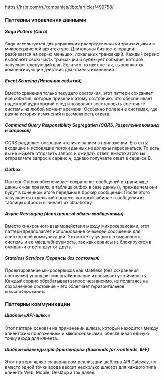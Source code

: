 https://habr.com/ru/companies/dbtc/articles/499758/


### Паттерны управления данными
##### Saga Pattern (Сага)
Saga используется для управления распределенными транзакциями в микросервисной архитектуре. Длительная бизнес-операция разбивается на серию меньших, локальных транзакций. Каждый сервис выполняет свою часть транзакции и публикует событие, которое запускает следующий шаг. Если что-то идет не так, выполняются компенсирующие действия для отмены изменений.

##### Event Sourcing (Источник событий)
Вместо хранения только текущего состояния, этот паттерн сохраняет все события, которые привели к этому состоянию. Это обеспечивает надежный аудиторский след и позволяет восстановить состояние системы на любой момент времени. Особенно полезен в системах, где важна история изменений и возможность отката.

##### Command Query Responsibility Segregation (CQRS, Разделение команд и запросов)
CQRS разделяет операции чтения и записи в приложении. Его суть: входящие и исходящие потоки данных не должны пересекаться. То есть вы не можете отправить запрос и ожидать ответ, вместо этого вы отправляете запрос в сервис A, однако получаете ответ в сервисе Б.

##### Outbox
Паттерн Outbox обеспечивает сохранение сообщений в хранилище данных (как правило, в таблице outbox в базе данных), прежде чем они будут в конечном итоге переданы в брокер сообщений. После этого запускается отдельный процесс, который забирает сообщения из таблицы outbox и начинает их обработку.

##### Async Messaging (Асинхронный обмен сообщениями)
Вместо синхронного взаимодействия между микросервисами, этот паттерн предполагает использование очередей сообщений для асинхронной коммуникации. Это может улучшить отзывчивость системы и ее масштабируемость, так как сервисы не блокируются в ожидании ответа друг от друга.

##### Stateless Services (Сервисы без состояния)
Проектирование микросервисов как stateless (без сохранения состояния) упрощает масштабирование и повышает устойчивость. Каждый сервис обрабатывает запрос независимо, не полагаясь на сохраненное состояние – это облегчает горизонтальное масштабирование.

### Паттерны коммуникации
##### Шаблон «API-шлюз»
Этот паттерн основан на применении шлюза, который находится между клиентским приложением и микросервисами, обеспечивая единую точку входа для клиента. 

##### Шаблон «Бэкенды для фронтендов» (Backends for Frontends, BFF)
Этот паттерн является вариантом реализации шаблона API Gateway, но вместо одной точки входа вводит несколько шлюзов для каждого типа клиента: Web, Mobile, Desktop и так далее.